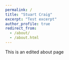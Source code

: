 ```yaml
---
permalink: /
title: "Stuart Craig"
excerpt: "Test excerpt"
author_profile: true
redirect_from: 
  - /about/
  - /about.html
---
```


This is an edited about page

